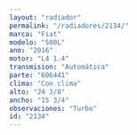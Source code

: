 ```yaml
---
layout: "radiador"
permalink: "/radiadores/2134/"
marca: "Fiat"
modelo: "500L"
ano: "2016"
motor: "L4 1.4"
transmision: "Automática"
parte: "606441"
clima: "Con clima"
alto: "24 3/8"
ancho: "15 3/4"
observaciones: "Turbo"
id: "2134"
---
```


